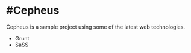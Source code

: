 #Cepheus
============================================================================

Cepheus is a sample project using some of the latest web technologies.

- Grunt
- SaSS
